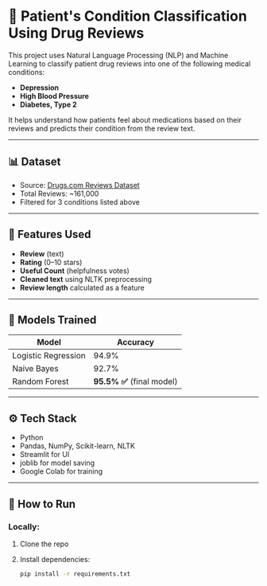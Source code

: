 # 🧠 Patient's Condition Classification Using Drug Reviews

This project uses Natural Language Processing (NLP) and Machine Learning to classify patient drug reviews into one of the following medical conditions:

- **Depression**
- **High Blood Pressure**
- **Diabetes, Type 2**

It helps understand how patients feel about medications based on their reviews and predicts their condition from the review text.

---

## 📊 Dataset

- Source: [Drugs.com Reviews Dataset](https://www.kaggle.com/datasets/jessicali9530/drugscom)
- Total Reviews: ~161,000
- Filtered for 3 conditions listed above

---

## 🧪 Features Used

- **Review** (text)  
- **Rating** (0–10 stars)  
- **Useful Count** (helpfulness votes)  
- **Cleaned text** using NLTK preprocessing  
- **Review length** calculated as a feature  

---

## 🧠 Models Trained

| Model                | Accuracy |
|---------------------|----------|
| Logistic Regression | 94.9%    |
| Naive Bayes         | 92.7%    |
| Random Forest       | **95.5% ✅** (final model)

---

## ⚙️ Tech Stack

- Python
- Pandas, NumPy, Scikit-learn, NLTK
- Streamlit for UI
- joblib for model saving
- Google Colab for training

---

## 🚀 How to Run

### Locally:
1. Clone the repo
2. Install dependencies:

   ```bash
   pip install -r requirements.txt
